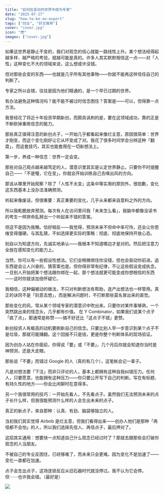 ```yaml
---
title: "如何在变动的世界中成为专家"
date: "2025-07-27"
slug: "how-to-be-an-expert"
tags: ["创业", "好文推荐"]
cover: "cover.jpg"
icon: "😎"
images: ["cover.jpg"]
---
```

如果这世界是静止不变的，我们对观念的信心就能一路线性上升。某个想法经得起越多样、越严格的考验，就越可能是真的。许多人其实默默相信这一点——对「人性」这种变化不大的领域来说，这么想或许没错。



但对那些会变的东西——也就是几乎所有其他事物——你就不能再这样信任自己的判断了。



专家之所以会错，往往是因为他们精通的，是一个早已过期的世界。



有办法避免这种情况吗？能不能不被过时信念困住？答案是——可以，但得靠一点方法。



我曾经花了将近十年投资早期新创，而颇具讽刺的是，要在这领域成功，靠的正是不断砍掉重练信念的能力。



那些真正值得注意的新创点子，一开始几乎都看起来像烂主意，原因很简单：世界才刚变，而这个变化刚好让它从坏变成了对。我花了很多时间学会分辨这种「翻盘」，而这套技巧，其实也能套用在一切新想法上。



第一步，养成一种信念：世界一定会变。



那些对自己观点越来越笃定的人，潜意识里其实是认定世界静止。只要你不时提醒自己——「不是喔，它在变」，你就会开始训练自己去嗅出风的方向。



那该从哪里开始观察？除了「人性不太变」这条中等实用的原则外，很抱歉，变化这东西基本上没办法准确预测。



听起来像废话，但很重要：真正重要的变化，几乎从来都来自意料之外的方向。



所以我乾脆放弃预测。每次有人在访问里问我「未来怎么看」，我脑中都像没读书的考生一样拼命乱掰出一个听起来不错的答案。



但这不是因为我懒。恰好相反——我觉得，预测未来不但命中率可怜，还会让你思维变得僵硬。与其乱猜，不如选择更实际的策略：彻底、彻底地保持开放心态。



别自以为知道方向，先诚实地承认——我根本不知道哪边才是对的。然后把注意力全放在感知变化的能力上。



当然，你可以有一些假设性想法。它们会稍微绑住你没错，但也会驱动你前进。追东西是会让人兴奋的，猜答案也是。但你得非常有纪律，不让这些假设变成执念。
一旦别人开始把某个想法跟你绑在一起，那个想法就更可能变成你想相信的东西——这时你就该加倍怀疑它。



我相信，这种偏被动的做法，不只对判断想法有帮助，连产出想法也一样管用。真正的诀窍不是「刻意去想」，而是解决问题时，不打断那些莫名冒出来的直觉。



那些变化的风，常从某个领域专家的潜意识中吹出来。只要你对某件事够熟，一个突然跳出来的怪念头，几乎都有价值。
在 Y Combinator，如果我们说某个点子「疯了点」，那通常是称赞——搞不好还比「这点子不错」更赞。



新创投资人有极高的动机要刷新自己的信念。只要比别人早一步意识到某个点子不是垃圾，那就可能赚翻。这个回报不只是钱，更是你整个判断体系的现场验证。



因为创办人站在你面前，你得说「要」或「不要」，几个月后你就会知道你当时是神预测，还是大走眼。



那些说「不要」而错过 Google 的人（真的有几个），这笔帐会记一辈子。



凡是对想法要「下注」而非只评论的人，基本上都拥有这种自我纠错压力。任何人，只要愿意，也能拥有这种压力——你只要公开写下自己的判断。写在有标题、有持久性的地方——你会比闲聊时在意得多。



另一个我很常用的技巧：一开始先看人，不先看点子。虽然我们无法预测未来的点子长什么样，但我很能预测什么样的人会生出未来的点子。



真正的新点子，来自那种：认真、有劲、脑袋够独立的人。



当初我们其实觉得 Airbnb 是烂主意，但我们看得出来——创办人他们是那种「再怪都不会怕」的人，所以我们选择先信人、再信点子，最后押对了。



这招其实通用：想要快一点知道自己什么观念已经过时了？那就去跟那些会打破你观念的人当朋友。



不被自己的专业反困住，已经够难了，而未来只会更难。因为变化不是加速了——变化一直都在加速。



点子会生出点子，这场连锁反应从旧石器时代就没停过。我不认为它会停。
但⋯⋯也许我会错。（最好是）




![](https://prod-files-secure.s3.us-west-2.amazonaws.com/112d0858-5090-4d34-a606-b75eb8d65fd2/46476355-9cf3-4e99-9b7a-3531bc426380/1000202064.png?X-Amz-Algorithm=AWS4-HMAC-SHA256&X-Amz-Content-Sha256=UNSIGNED-PAYLOAD&X-Amz-Credential=ASIAZI2LB466RA4CJGWK%2F20250921%2Fus-west-2%2Fs3%2Faws4_request&X-Amz-Date=20250921T171008Z&X-Amz-Expires=3600&X-Amz-Security-Token=IQoJb3JpZ2luX2VjEJD%2F%2F%2F%2F%2F%2F%2F%2F%2F%2FwEaCXVzLXdlc3QtMiJHMEUCIQDV16bkD%2FKbTKabOd8dAvtrQvmXLXYE28BSg5IWW1ffZAIgJaRzYj3zs8LmutR%2FximA8i9Jf%2FDofp4%2Bdpsto7c0Hkwq%2FwMIGRAAGgw2Mzc0MjMxODM4MDUiDESiAdvVJmNh8UzpPyrcAxQFxlK8SD6d44WWRuBaVZILua1x5k0D1gvsJGemtu5TdOK8mmBfSyQC%2FZZa2zeg1yYiyJ3ow72QIrAZYDtgF%2FFuVmaZ9hnGTG%2F5KOjiGgbjIHYgXfeKRfK1cipxLHdEchQHX39pDtqZuSOV87BJMC9SQQhZXg2DOBmnwYV8277whUbKJXZBAFUlpuiHq20xgpUO7O10pSRAvCaZijV6ft%2BAe1%2FumsaLSeH%2BqVzX60ABOmW6%2B7%2BYfJEDY0T4RlNYhlrqBdzTojQYpFdFO11CpXIxp%2Fc%2F4GkRFu5%2B2Y61H9ClD%2FdpZSf7Sy4m8QLb0MC2en89a7wh61ay11fICJbjnbgkUC3CGZDK%2FxtmBzAc9ABMtT6gEzKTwM2CBAEoTlpBzhAUaidCazGfYk%2FQXjHQhpW1oScGA8lcT6IeDQ%2FfBndUjaMDQH0zwG%2FJ6PufeiT2GwK54FiSEcu8rmMarq%2Bluy4iYS7Jco7Q3p5dD8OKkavN3a1rrNz5Ubya2h5b%2BpLy3dtL97Pc3HZvpVRAQC3ZtZclaaxDejAd5pqTN%2BiZ%2Ff4MrkI%2BkFkup8%2BS0YVWvLMYYc6Wrki5%2BB6ym7qpbKQJTBPD7lPbRU6EtBdw%2BRb756jI%2FM8UNH%2FNCCjS2q%2BAMP2%2BwMYGOqUBMIGh8u16snGEEoB2n2sDJyIFysY9kxY5ArAbdtY2mAH2M7lBjd8NcTxNodIrT8DE0OPKUIW9aqsS71P53sTbw5RZNRUpsw1670tFNCqHo0a%2Fzy0MZBCbyJF%2F2ghe2Vm2IpqFIWpq3RvXcHqj00LSwbCp9LLHHnoThDhRQkAQrTNYIUja0NdCvmAwg7t0l%2FOGPRryisRdG%2BFcjAOIvFDUnac7t3Re&X-Amz-Signature=0c24ea8bce2512bdda3321980290eb04b06b3b84ed288678fcc7ad105fc1f28c&X-Amz-SignedHeaders=host&x-amz-checksum-mode=ENABLED&x-id=GetObject)

